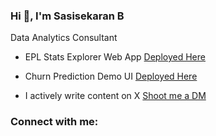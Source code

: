 ### Hi 👋, I'm Sasisekaran B
Data Analytics Consultant

- EPL Stats Explorer Web App [Deployed Here](https://footballapp.streamlit.app/)

- Churn Prediction Demo UI [Deployed Here](https://churnpredicting.streamlit.app/)

- I actively write content on X [Shoot me a DM](https://twitter.com/freest_man)

<h3 align="left">Connect with me:</h3>
<p align="left">
</p>
